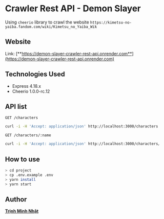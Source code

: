 # Crawler Rest API - Demon Slayer

Using `cheerio` library to crawl the website `https://kimetsu-no-yaiba.fandom.com/wiki/Kimetsu_no_Yaiba_Wik`

## Website

Link: [**https://demon-slayer-crawler-rest-api.onrender.com**](https://demon-slayer-crawler-rest-api.onrender.com)

## Technologies Used

- Express 4.18.x
- Cheerio 1.0.0-rc.12

## API list

`GET /characters`

```bash
curl -i -H 'Accept: application/json' http://localhost:3000/characters
```

`GET /characters/:name`

```bash
curl -i -H 'Accept: application/json' http://localhost:3000/characters/Tanjiro_Kamado
```

## How to use

```bash
> cd project
> cp .env.example .env
> yarn install
> yarn start
```

## Author

[**Trịnh Minh Nhật**](https://github.com/trinhminhnhat)
